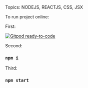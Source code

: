 Topics: NODEJS, REACTJS, CSS, JSX

To run project online:

First:

[![Gitpod ready-to-code](https://img.shields.io/badge/Gitpod-ready--to--code-blue?logo=gitpod)](https://gitpod.io/#https://github.com/gilsonmneto/reactjs-calculator)

Second:

### `npm i`

Third:

### `npm start`
